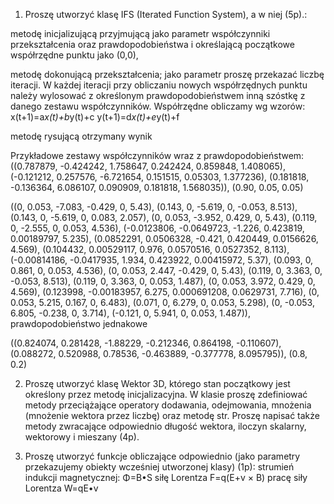 1. Proszę utworzyć klasę IFS (Iterated Function System), a w niej (5p).:

metodę inicjalizującą przyjmującą jako parametr współczynniki przekształcenia oraz prawdopodobieństwa i określającą początkowe współrzędne punktu jako (0,0),

metodę dokonującą przekształcenia; jako parametr proszę przekazać liczbę iteracji. W każdej iteracji przy obliczaniu nowych współrzędnych punktu należy wylosować z określonym prawdopodobieństwem inną szóstkę z danego zestawu współczynników.
Współrzędne obliczamy wg wzorów:
x(t+1)=a*x(t)+b*y(t)+c
y(t+1)=d*x(t)+e*y(t)+f

metodę rysującą otrzymany wynik

Przykładowe zestawy współczynników wraz z prawdopodobieństwem:
((0.787879, -0.424242, 1.758647, 0.242424, 0.859848, 1.408065), (-0.121212, 0.257576, -6.721654, 0.151515, 0.05303, 1.377236), (0.181818, -0.136364, 6.086107, 0.090909, 0.181818, 1.568035)), (0.90, 0.05, 0.05)

((0, 0.053, -7.083, -0.429, 0, 5.43), (0.143, 0, -5.619, 0, -0.053, 8.513), (0.143, 0, -5.619, 0, 0.083, 2.057), (0, 0.053, -3.952, 0.429, 0, 5.43), (0.119, 0, -2.555, 0, 0.053, 4.536), (-0.0123806, -0.0649723, -1.226, 0.423819, 0.00189797, 5.235), (0.0852291, 0.0506328, -0.421, 0.420449, 0.0156626, 4.569), (0.104432, 0.00529117, 0.976, 0.0570516, 0.0527352, 8.113), (-0.00814186, -0.0417935, 1.934, 0.423922, 0.00415972, 5.37), (0.093, 0, 0.861, 0, 0.053, 4.536), (0, 0.053, 2.447, -0.429, 0, 5.43), (0.119, 0, 3.363, 0, -0.053, 8.513), (0.119, 0, 3.363, 0, 0.053, 1.487), (0, 0.053, 3.972, 0.429, 0, 4.569), (0.123998, -0.00183957, 6.275, 0.000691208, 0.0629731, 7.716), (0, 0.053, 5.215, 0.167, 0, 6.483), (0.071, 0, 6.279, 0, 0.053, 5.298), (0, -0.053, 6.805, -0.238, 0, 3.714), (-0.121, 0, 5.941, 0, 0.053, 1.487)), prawdopodobieństwo jednakowe

((0.824074, 0.281428, -1.88229, -0.212346, 0.864198, -0.110607), (0.088272, 0.520988, 0.78536, -0.463889, -0.377778, 8.095795)),  (0.8, 0.2)


2. Proszę utworzyć klasę Wektor 3D, którego stan początkowy jest określony przez metodę inicjalizacyjna. W klasie proszę zdefiniować metody przeciążające operatory dodawania, odejmowania, mnożenia (mnożenie wektora przez liczbę) oraz metodę str. Proszę napisać także metody zwracające odpowiednio długość wektora, iloczyn skalarny, wektorowy i mieszany (4p).

3. Proszę utworzyć funkcje obliczające odpowiednio (jako parametry przekazujemy obiekty wcześniej utworzonej klasy) (1p):
strumień indukcji magnetycznej: Φ=B•S
siłę Lorentza F=q(E+v × B)
pracę siły Lorentza W=qE•v
